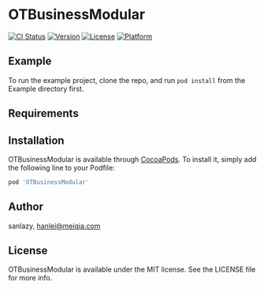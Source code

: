 # OTBusinessModular

[![CI Status](http://img.shields.io/travis/sanlazy/OTBusinessModular.svg?style=flat)](https://travis-ci.org/sanlazy/OTBusinessModular)
[![Version](https://img.shields.io/cocoapods/v/OTBusinessModular.svg?style=flat)](http://cocoapods.org/pods/OTBusinessModular)
[![License](https://img.shields.io/cocoapods/l/OTBusinessModular.svg?style=flat)](http://cocoapods.org/pods/OTBusinessModular)
[![Platform](https://img.shields.io/cocoapods/p/OTBusinessModular.svg?style=flat)](http://cocoapods.org/pods/OTBusinessModular)

## Example

To run the example project, clone the repo, and run `pod install` from the Example directory first.

## Requirements

## Installation

OTBusinessModular is available through [CocoaPods](http://cocoapods.org). To install
it, simply add the following line to your Podfile:

```ruby
pod 'OTBusinessModular'
```

## Author

sanlazy, hanlei@meiqia.com

## License

OTBusinessModular is available under the MIT license. See the LICENSE file for more info.
